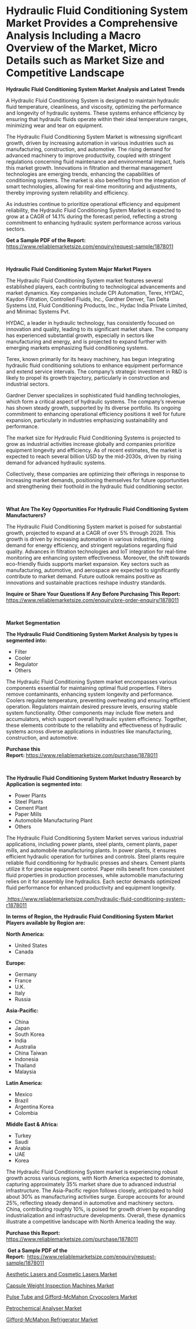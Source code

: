 <p><h1>Hydraulic Fluid Conditioning System Market Provides a Comprehensive Analysis Including a Macro Overview of the Market, Micro Details such as Market Size and Competitive Landscape</h1></p><p><strong>Hydraulic Fluid Conditioning System Market Analysis and Latest Trends</strong></p>
<p><p>A Hydraulic Fluid Conditioning System is designed to maintain hydraulic fluid temperature, cleanliness, and viscosity, optimizing the performance and longevity of hydraulic systems. These systems enhance efficiency by ensuring that hydraulic fluids operate within their ideal temperature ranges, minimizing wear and tear on equipment.</p><p>The Hydraulic Fluid Conditioning System Market is witnessing significant growth, driven by increasing automation in various industries such as manufacturing, construction, and automotive. The rising demand for advanced machinery to improve productivity, coupled with stringent regulations concerning fluid maintenance and environmental impact, fuels this market growth. Innovations in filtration and thermal management technologies are emerging trends, enhancing the capabilities of conditioning systems. The market is also benefiting from the integration of smart technologies, allowing for real-time monitoring and adjustments, thereby improving system reliability and efficiency.</p><p>As industries continue to prioritize operational efficiency and equipment reliability, the Hydraulic Fluid Conditioning System Market is expected to grow at a CAGR of 14.1% during the forecast period, reflecting a strong commitment to enhancing hydraulic system performance across various sectors.</p></p>
<p><strong>Get a Sample PDF of the Report:&nbsp;</strong> <a href="https://www.reliablemarketsize.com/enquiry/request-sample/1878011?utm_campaign=1999&utm_medium=2&utm_source=Github&utm_content=ia&utm_term=28022025&utm_id=hydraulic-fluid-conditioning-system">https://www.reliablemarketsize.com/enquiry/request-sample/1878011</a></p>
<p>&nbsp;</p>
<p><strong>Hydraulic Fluid Conditioning System Major Market Players</strong></p>
<p><p>The Hydraulic Fluid Conditioning System market features several established players, each contributing to technological advancements and market dynamics. Key companies include CPI Automation, Terex, HYDAC, Kaydon Filtration, Controlled Fluids, Inc., Gardner Denver, Tan Delta Systems Ltd, Fluid Conditioning Products, Inc., Hydac India Private Limited, and Minimac Systems Pvt.</p><p>HYDAC, a leader in hydraulic technology, has consistently focused on innovation and quality, leading to its significant market share. The company has experienced substantial growth, especially in sectors like manufacturing and energy, and is projected to expand further with emerging markets emphasizing fluid conditioning systems.</p><p>Terex, known primarily for its heavy machinery, has begun integrating hydraulic fluid conditioning solutions to enhance equipment performance and extend service intervals. The company’s strategic investment in R&D is likely to propel its growth trajectory, particularly in construction and industrial sectors.</p><p>Gardner Denver specializes in sophisticated fluid handling technologies, which form a critical aspect of hydraulic systems. The company’s revenue has shown steady growth, supported by its diverse portfolio. Its ongoing commitment to enhancing operational efficiency positions it well for future expansion, particularly in industries emphasizing sustainability and performance.</p><p>The market size for Hydraulic Fluid Conditioning Systems is projected to grow as industrial activities increase globally and companies prioritize equipment longevity and efficiency. As of recent estimates, the market is expected to reach several billion USD by the mid-2030s, driven by rising demand for advanced hydraulic systems.</p><p>Collectively, these companies are optimizing their offerings in response to increasing market demands, positioning themselves for future opportunities and strengthening their foothold in the hydraulic fluid conditioning sector.</p></p>
<p>&nbsp;</p>
<p><strong>What Are The Key Opportunities For Hydraulic Fluid Conditioning System Manufacturers?</strong></p>
<p><p>The Hydraulic Fluid Conditioning System market is poised for substantial growth, projected to expand at a CAGR of over 5% through 2028. This growth is driven by increasing automation in various industries, rising demand for energy efficiency, and stringent regulations regarding fluid quality. Advances in filtration technologies and IoT integration for real-time monitoring are enhancing system effectiveness. Moreover, the shift towards eco-friendly fluids supports market expansion. Key sectors such as manufacturing, automotive, and aerospace are expected to significantly contribute to market demand. Future outlook remains positive as innovations and sustainable practices reshape industry standards.</p></p>
<p><strong>Inquire or Share Your Questions If Any Before Purchasing This Report:</strong> <a href="https://www.reliablemarketsize.com/enquiry/pre-order-enquiry/1878011?utm_campaign=1999&utm_medium=2&utm_source=Github&utm_content=ia&utm_term=28022025&utm_id=hydraulic-fluid-conditioning-system">https://www.reliablemarketsize.com/enquiry/pre-order-enquiry/1878011</a></p>
<p>&nbsp;</p>
<p><strong>Market Segmentation</strong></p>
<p><strong>The Hydraulic Fluid Conditioning System Market Analysis by types is segmented into:</strong></p>
<p><ul><li>Filter</li><li>Cooler</li><li>Regulator</li><li>Others</li></ul></p>
<p><p>The Hydraulic Fluid Conditioning System market encompasses various components essential for maintaining optimal fluid properties. Filters remove contaminants, enhancing system longevity and performance. Coolers regulate temperature, preventing overheating and ensuring efficient operation. Regulators maintain desired pressure levels, ensuring stable system functionality. Other components may include flow meters and accumulators, which support overall hydraulic system efficiency. Together, these elements contribute to the reliability and effectiveness of hydraulic systems across diverse applications in industries like manufacturing, construction, and automotive.</p></p>
<p><strong>Purchase this Report:&nbsp;</strong><a href="https://www.reliablemarketsize.com/purchase/1878011?utm_campaign=1999&utm_medium=2&utm_source=Github&utm_content=ia&utm_term=28022025&utm_id=hydraulic-fluid-conditioning-system">https://www.reliablemarketsize.com/purchase/1878011</a></p>
<p>&nbsp;</p>
<p><strong>The Hydraulic Fluid Conditioning System Market Industry Research by Application is segmented into:</strong></p>
<p><ul><li>Power Plants</li><li>Steel Plants</li><li>Cement Plant</li><li>Paper Mills</li><li>Automobile Manufacturing Plant</li><li>Others</li></ul></p>
<p><p>The Hydraulic Fluid Conditioning System Market serves various industrial applications, including power plants, steel plants, cement plants, paper mills, and automobile manufacturing plants. In power plants, it ensures efficient hydraulic operation for turbines and controls. Steel plants require reliable fluid conditioning for hydraulic presses and shears. Cement plants utilize it for precise equipment control. Paper mills benefit from consistent fluid properties in production processes, while automobile manufacturing relies on it for assembly line hydraulics. Each sector demands optimized fluid performance for enhanced productivity and equipment longevity.</p></p>
<p><a href="https://www.reliablemarketsize.com/hydraulic-fluid-conditioning-system-r1878011?utm_campaign=1999&utm_medium=2&utm_source=Github&utm_content=ia&utm_term=28022025&utm_id=hydraulic-fluid-conditioning-system">&nbsp;https://www.reliablemarketsize.com/hydraulic-fluid-conditioning-system-r1878011</a></p>
<p><strong>In terms of Region, the Hydraulic Fluid Conditioning System Market Players available by Region are:</strong></p>
<p>
    <p> <strong> North America: </strong>
        <ul>
            <li>United States</li>
            <li>Canada</li>
        </ul>
        </p> 
    <p> <strong> Europe: </strong>
        <ul>
            <li>Germany</li>
            <li>France</li>
            <li>U.K.</li>
            <li>Italy</li>
            <li>Russia</li>
        </ul>
        </p> 
    <p> <strong> Asia-Pacific: </strong>
        <ul>
            <li>China</li>
            <li>Japan</li>
            <li>South Korea</li>
            <li>India</li>
            <li>Australia</li>
            <li>China Taiwan</li>
            <li>Indonesia</li>
            <li>Thailand</li>
            <li>Malaysia</li>
        </ul>
        </p> 
    <p> <strong> Latin America: </strong>
        <ul>
            <li>Mexico</li>
            <li>Brazil</li>
            <li>Argentina Korea</li>
            <li>Colombia</li>
        </ul>
        </p> 
    <p> <strong> Middle East & Africa: </strong>
        <ul>
            <li>Turkey</li>
            <li>Saudi</li>
            <li>Arabia</li>
            <li>UAE</li>
            <li>Korea</li>
        </ul>
    </p>
    </p>
<p><p>The Hydraulic Fluid Conditioning System market is experiencing robust growth across various regions, with North America expected to dominate, capturing approximately 35% market share due to advanced industrial infrastructure. The Asia-Pacific region follows closely, anticipated to hold about 30% as manufacturing activities surge. Europe accounts for around 25%, reflecting steady demand in automotive and machinery sectors. China, contributing roughly 10%, is poised for growth driven by expanding industrialization and infrastructure developments. Overall, these dynamics illustrate a competitive landscape with North America leading the way.</p></p>
<p><strong>Purchase this Report: </strong><a href="https://www.reliablemarketsize.com/purchase/1878011?utm_campaign=1999&utm_medium=2&utm_source=Github&utm_content=ia&utm_term=28022025&utm_id=hydraulic-fluid-conditioning-system">https://www.reliablemarketsize.com/purchase/1878011</a></p>
<p>&nbsp;<strong>Get a Sample PDF of the Report:&nbsp;&nbsp;</strong><a href="https://www.reliablemarketsize.com/enquiry/request-sample/1878011?utm_campaign=1999&utm_medium=2&utm_source=Github&utm_content=ia&utm_term=28022025&utm_id=hydraulic-fluid-conditioning-system">https://www.reliablemarketsize.com/enquiry/request-sample/1878011</a></p>
<p><strong></strong></p>
<p><p><a href="https://github.com/elvutedipela/Market-Research-Report-List-1/blob/main/aesthetic-lasers-and-cosmetic-lasers-market.md?utm_campaign=1999&utm_medium=2&utm_source=Github&utm_content=ia&utm_term=28022025&utm_id=hydraulic-fluid-conditioning-system">Aesthetic Lasers and Cosmetic Lasers Market</a></p><p><a href="https://github.com/ritooesiaba/Market-Research-Report-List-1/blob/main/capsule-weight-inspection-machines-market.md?utm_campaign=1999&utm_medium=2&utm_source=Github&utm_content=ia&utm_term=28022025&utm_id=hydraulic-fluid-conditioning-system">Capsule Weight Inspection Machines Market</a></p><p><a href="https://github.com/sawrovpipolo/Market-Research-Report-List-1/blob/main/pulse-tube-and-gifford-mcmahon-cryocoolers-market.md?utm_campaign=1999&utm_medium=2&utm_source=Github&utm_content=ia&utm_term=28022025&utm_id=hydraulic-fluid-conditioning-system">Pulse Tube and Gifford-McMahon Cryocoolers Market</a></p><p><a href="https://github.com/nkbaroga/Market-Research-Report-List-1/blob/main/petrochemical-analyser-market.md?utm_campaign=1999&utm_medium=2&utm_source=Github&utm_content=ia&utm_term=28022025&utm_id=hydraulic-fluid-conditioning-system">Petrochemical Analyser Market</a></p><p><a href="https://github.com/aarajlyre/Market-Research-Report-List-1/blob/main/gifford-mcmahon-refrigerator-market.md?utm_campaign=1999&utm_medium=2&utm_source=Github&utm_content=ia&utm_term=28022025&utm_id=hydraulic-fluid-conditioning-system">Gifford-McMahon Refrigerator Market</a></p></p>